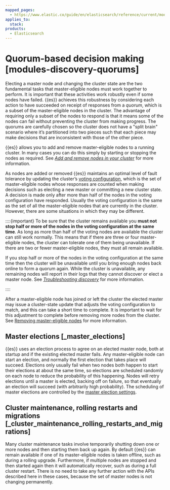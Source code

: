 ```yaml
---
mapped_pages:
  - https://www.elastic.co/guide/en/elasticsearch/reference/current/modules-discovery-quorums.html
applies_to:
  stack:
products:
  - Elasticsearch
---
```


# Quorum-based decision making [modules-discovery-quorums]

Electing a master node and changing the cluster state are the two fundamental tasks that master-eligible nodes must work together to perform. It is important that these activities work robustly even if some nodes have failed. {{es}} achieves this robustness by considering each action to have succeeded on receipt of responses from a *quorum*, which is a subset of the master-eligible nodes in the cluster. The advantage of requiring only a subset of the nodes to respond is that it means some of the nodes can fail without preventing the cluster from making progress. The quorums are carefully chosen so the cluster does not have a "split brain" scenario where it’s partitioned into two pieces such that each piece may make decisions that are inconsistent with those of the other piece.

{{es}} allows you to add and remove master-eligible nodes to a running cluster. In many cases you can do this simply by starting or stopping the nodes as required. See [*Add and remove nodes in your cluster*](../../maintenance/add-and-remove-elasticsearch-nodes.md) for more information.

As nodes are added or removed {{es}} maintains an optimal level of fault tolerance by updating the cluster’s [voting configuration](modules-discovery-voting.md), which is the set of master-eligible nodes whose responses are counted when making decisions such as electing a new master or committing a new cluster state. A decision is made only after more than half of the nodes in the voting configuration have responded. Usually the voting configuration is the same as the set of all the master-eligible nodes that are currently in the cluster. However, there are some situations in which they may be different.

::::{important}
To be sure that the cluster remains available you **must not stop half or more of the nodes in the voting configuration at the same time**. As long as more than half of the voting nodes are available the cluster can still work normally. This means that if there are three or four master-eligible nodes, the cluster can tolerate one of them being unavailable. If there are two or fewer master-eligible nodes, they must all remain available.

If you stop half or more of the nodes in the voting configuration at the same time then the cluster will be unavailable until you bring enough nodes back online to form a quorum again. While the cluster is unavailable, any remaining nodes will report in their logs that they cannot discover or elect a master node. See [*Troubleshooting discovery*](../../../troubleshoot/elasticsearch/discovery-troubleshooting.md) for more information.

::::

After a master-eligible node has joined or left the cluster the elected master may issue a cluster-state update that adjusts the voting configuration to match, and this can take a short time to complete. It is important to wait for this adjustment to complete before removing more nodes from the cluster. See [Removing master-eligible nodes](../../maintenance/add-and-remove-elasticsearch-nodes.md#modules-discovery-removing-nodes) for more information.

## Master elections [_master_elections]

{{es}} uses an election process to agree on an elected master node, both at startup and if the existing elected master fails. Any master-eligible node can start an election, and normally the first election that takes place will succeed. Elections only usually fail when two nodes both happen to start their elections at about the same time, so elections are scheduled randomly on each node to reduce the probability of this happening. Nodes will retry elections until a master is elected, backing off on failure, so that eventually an election will succeed (with arbitrarily high probability). The scheduling of master elections are controlled by the [master election settings](elasticsearch://reference/elasticsearch/configuration-reference/discovery-cluster-formation-settings.md#master-election-settings).

## Cluster maintenance, rolling restarts and migrations [_cluster_maintenance_rolling_restarts_and_migrations]

Many cluster maintenance tasks involve temporarily shutting down one or more nodes and then starting them back up again. By default {{es}} can remain available if one of its master-eligible nodes is taken offline, such as during a rolling upgrade. Furthermore, if multiple nodes are stopped and then started again then it will automatically recover, such as during a full cluster restart. There is no need to take any further action with the APIs described here in these cases, because the set of master nodes is not changing permanently.
